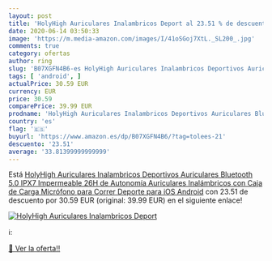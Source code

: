 ```yaml
---
layout: post
title: 'HolyHigh Auriculares Inalambricos Deport al 23.51 % de descuento'
date: 2020-06-14 03:50:33
image: 'https://m.media-amazon.com/images/I/41oSGoj7XtL._SL200_.jpg'
comments: true
category: ofertas
author: ring
slug: 'B07XGFN4B6-es HolyHigh Auriculares Inalambricos Deportivos Auriculares...'
tags: [ 'android', ]
actualPrice: 30.59 EUR
currency: EUR
price: 30.59
comparePrice: 39.99 EUR
prodname: 'HolyHigh Auriculares Inalambricos Deportivos Auriculares Bluetooth 5.0 IPX7 Impermeable 26H de Autonomía Auriculares Inalámbricos con Caja de Carga Micrófono para Correr Deporte para iOS Android'
country: 'es'
flag: '🇪🇸'
buyurl: 'https://www.amazon.es/dp/B07XGFN4B6/?tag=tolees-21'
descuento: '23.51'
average: '33.81399999999999'
---
```


Está [HolyHigh Auriculares Inalambricos Deportivos Auriculares Bluetooth 5.0 IPX7 Impermeable 26H de Autonomía Auriculares Inalámbricos con Caja de Carga Micrófono para Correr Deporte para iOS Android](https://www.amazon.es/dp/B07XGFN4B6/?tag=tolees-21) con 23.51 de descuento por 30.59 EUR (original: 39.99 EUR) en el siguiente enlace!

[![HolyHigh Auriculares Inalambricos Deport](https://m.media-amazon.com/images/I/41oSGoj7XtL._SL200_.jpg)](https://www.amazon.es/dp/B07XGFN4B6/?tag=tolees-21)

ℹ️:


[🛒 Ver la oferta!!](https://www.amazon.es/dp/B07XGFN4B6/?tag=tolees-21)

